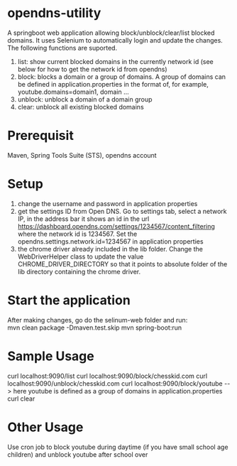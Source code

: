 # opendns-utility
A springboot web application allowing block/unblock/clear/list blocked domains. It uses Selenium to automatically login and update the changes. The following functions are suported.

1) list: show current blocked domains in the currently network id (see below for how to get the network id from opendns)
2) block: blocks a domain or a group of domains. A group of domains can be defined in application.properties in the format of, for example, youtube.domains=domain1, domain ...
3) unblock: unblock a domain of a domain group
4) clear: unblock all existing blocked domains

# Prerequisit
Maven, Spring Tools Suite (STS), opendns account

# Setup
1) change the username and password in application properties
2) get the settings ID from Open DNS. Go to settings tab, select a network IP, in the address bar it shows an id in the url 
https://dashboard.opendns.com/settings/1234567/content_filtering where the network id is 1234567. Set the opendns.settings.network.id=1234567 in application properties
3) the chrome driver already included in the lib folder. Change the WebDriverHelper class to update the value CHROME_DRIVER_DIRECTORY so that it points to absolute folder of the lib directory containing the chrome driver.

# Start the application
After making changes, go do the selinum-web folder and run:  
mvn clean package -Dmaven.test.skip
mvn spring-boot:run

# Sample Usage
curl localhost:9090/list
curl localhost:9090/block/chesskid.com
curl localhost:9090/unblock/chesskid.com
curl localhost:9090/block/youtube    --> here youtube is defined as a group of domains in application.properties
curl clear

# Other Usage
Use cron job to block youtube during daytime (if you have small school age children) and unblock youtube after school over



